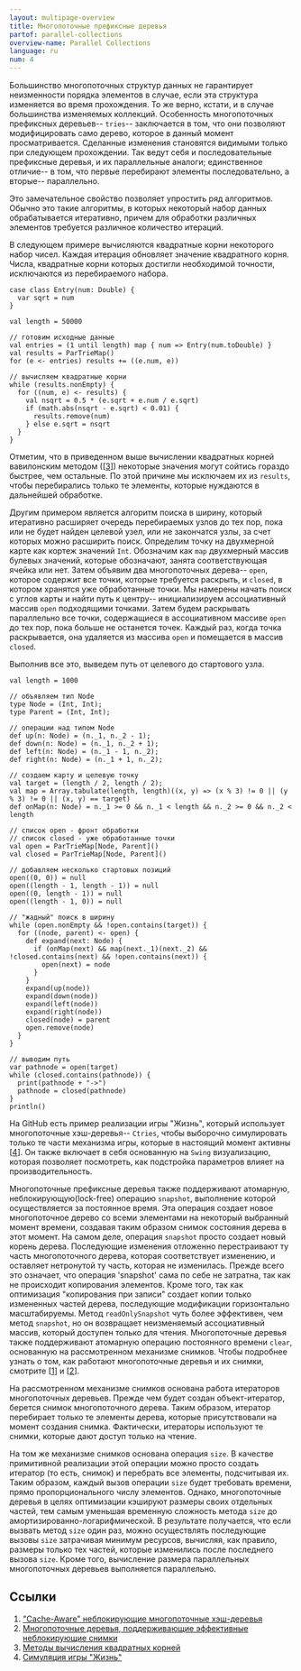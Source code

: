 ```yaml
---
layout: multipage-overview
title: Многопоточные префиксные деревья
partof: parallel-collections
overview-name: Parallel Collections
language: ru
num: 4
---
```


Большинство многопоточных структур данных не гарантирует неизменности порядка элементов в случае, если эта структура изменяется во время прохождения. То же верно, кстати, и в случае большинства изменяемых коллекций. Особенность многопоточных префиксных деревьев-- `tries`-- заключается в том, что они позволяют модифицировать само дерево, которое в данный момент просматривается. Сделанные изменения становятся видимыми только при следующем прохождении. Так ведут себя и последовательные префиксные деревья, и их параллельные аналоги; единственное отличие-- в том, что первые перебирают элементы последовательно, а вторые-- параллельно.

Это замечательное свойство позволяет упростить ряд алгоритмов. Обычно это такие алгоритмы, в которых некоторый набор данных обрабатывается итеративно, причем для обработки различных элементов требуется различное количество итераций.

В следующем примере вычисляются квадратные корни некоторого набор чисел. Каждая итерация обновляет значение квадратного корня. Числа, квадратные корни которых достигли необходимой точности, исключаются из перебираемого набора.

    case class Entry(num: Double) {
      var sqrt = num
    }

    val length = 50000

	// готовим исходные данные
    val entries = (1 until length) map { num => Entry(num.toDouble) }
    val results = ParTrieMap()
    for (e <- entries) results += ((e.num, e))

	// вычисляем квадратные корни
    while (results.nonEmpty) {
      for ((num, e) <- results) {
        val nsqrt = 0.5 * (e.sqrt + e.num / e.sqrt)
        if (math.abs(nsqrt - e.sqrt) < 0.01) {
          results.remove(num)
        } else e.sqrt = nsqrt
      }
    }

Отметим, что в приведенном выше вычислении квадратных корней вавилонским методом (\[[3][3]\]) некоторые значения могут сойтись гораздо быстрее, чем остальные. По этой причине мы исключаем их из `results`, чтобы перебирались только те элементы, которые нуждаются в дальнейшей обработке.

Другим примером является алгоритм поиска в ширину, который итеративно расширяет очередь перебираемых узлов до тех пор, пока или не будет найден целевой узел, или не закончатся узлы, за счет которых можно расширить поиск. Определим точку на двухмерной карте как кортеж значений `Int`. Обозначим как `map` двухмерный массив булевых значений, которые обозначают, занята соответствующая ячейка или нет. Затем объявим два многопоточных дерева-- `open`, которое содержит все точки, которые требуется раскрыть, и `closed`, в котором хранятся уже обработанные точки. Мы намерены начать поиск с углов карты и найти путь к центру-- инициализируем ассоциативный массив `open` подходящими точками. Затем будем раскрывать параллельно все точки, содержащиеся в ассоциативном массиве `open` до тех пор, пока больше не останется точек. Каждый раз, когда точка раскрывается, она удаляется из массива `open` и помещается в массив `closed`.

Выполнив все это, выведем путь от целевого до стартового узла.

    val length = 1000

    // объявляем тип Node
    type Node = (Int, Int);
    type Parent = (Int, Int);

    // операции над типом Node
    def up(n: Node) = (n._1, n._2 - 1);
    def down(n: Node) = (n._1, n._2 + 1);
    def left(n: Node) = (n._1 - 1, n._2);
    def right(n: Node) = (n._1 + 1, n._2);

    // создаем карту и целевую точку
    val target = (length / 2, length / 2);
    val map = Array.tabulate(length, length)((x, y) => (x % 3) != 0 || (y % 3) != 0 || (x, y) == target)
    def onMap(n: Node) = n._1 >= 0 && n._1 < length && n._2 >= 0 && n._2 < length

    // список open - фронт обработки
    // список closed - уже обработанные точки
    val open = ParTrieMap[Node, Parent]()
    val closed = ParTrieMap[Node, Parent]()

    // добавляем несколько стартовых позиций
    open((0, 0)) = null
    open((length - 1, length - 1)) = null
    open((0, length - 1)) = null
    open((length - 1, 0)) = null

    // "жадный" поиск в ширину
    while (open.nonEmpty && !open.contains(target)) {
      for ((node, parent) <- open) {
        def expand(next: Node) {
          if (onMap(next) && map(next._1)(next._2) && !closed.contains(next) && !open.contains(next)) {
            open(next) = node
          }
        }
        expand(up(node))
        expand(down(node))
        expand(left(node))
        expand(right(node))
        closed(node) = parent
        open.remove(node)
      }
    }

    // выводим путь
    var pathnode = open(target)
    while (closed.contains(pathnode)) {
      print(pathnode + "->")
      pathnode = closed(pathnode)
    }
    println()

На GitHub есть пример реализации игры "Жизнь", который использует многопоточные хэш-деревья-- `Ctries`, чтобы выборочно симулировать только те части механизма игры, которые в настоящий момент активны \[[4][4]\].
Он также включает в себя основанную на `Swing` визуализацию, которая позволяет посмотреть, как подстройка параметров влияет на производительность.

Многопоточные префиксные деревья также поддерживают атомарную, неблокирующую(lock-free) операцию `snapshot`, выполнение которой осуществляется за постоянное время. Эта операция создает новое многопоточное дерево со всеми элементами на некоторый выбранный момент времени, создавая таким образом снимок состояния дерева в этот момент.
На самом деле, операция `snapshot` просто создает новый корень дерева. Последующие изменения отложенно перестраивают ту часть многопоточного дерева, которая соответствует изменению, и оставляет нетронутой ту часть, которая не изменилась. Прежде всего это означает, что операция 'snapshot' сама по себе не затратна, так как не происходит копирования элементов. Кроме того, так как оптимизация "копирования при записи" создает копии только измененных частей дерева, последующие модификации горизонтально масштабируемы.
Метод `readOnlySnapshot` чуть более эффективен, чем метод `snapshot`, но он возвращает неизменяемый ассоциативный массив, который доступен только для чтения. Многопоточные деревья также поддерживают атомарную операцию постоянного времени `clear`, основанную на рассмотренном механизме снимков.
Чтобы подробнее узнать о том, как работают многопоточные деревья и их снимки, смотрите \[[1][1]\] и \[[2][2]\].

На рассмотренном механизме снимков основана работа итераторов многопоточных деревьев. Прежде чем будет создан объект-итератор, берется снимок многопоточного дерева. Таким образом, итератор перебирает только те элементы дерева, которые присутствовали на момент создания снимка. Фактически, итераторы используют те снимки, которые дают доступ только на чтение.

На том же механизме снимков основана операция `size`. В качестве примитивной реализации этой операции можно просто создать итератор (то есть, снимок) и перебрать все элементы, подсчитывая их. Таким образом, каждый вызов операции `size` будет требовать времени, прямо пропорционального числу элементов. Однако, многопоточные деревья в целях оптимизации кэшируют размеры своих отдельных частей, тем самым уменьшая временную сложность метода `size` до амортизированно-логарифмической. В результате получается, что если вызвать метод `size` один раз, можно осуществлять последующие вызовы `size` затрачивая минимум ресурсов, вычисляя, как правило, размеры только тех частей, которые изменились после последнего вызова `size`. Кроме того, вычисление размера параллельных многопоточных деревьев выполняется параллельно.


## Ссылки

1. ["Cache-Aware" неблокирующие многопоточные хэш-деревья][1]
2. [Многопоточные деревья, поддерживающие эффективные неблокирующие снимки][2]
3. [Методы вычисления квадратных корней][3]
4. [Симуляция игры "Жизнь"][4]

  [1]: https://infoscience.epfl.ch/record/166908/files/ctries-techreport.pdf "Ctries-techreport"
  [2]: http://lampwww.epfl.ch/~prokopec/ctries-snapshot.pdf "Ctries-snapshot"
  [3]: https://en.wikipedia.org/wiki/Methods_of_computing_square_roots#Babylonian_method "babylonian-method"
  [4]: https://github.com/axel22/ScalaDays2012-TrieMap "game-of-life-ctries"
